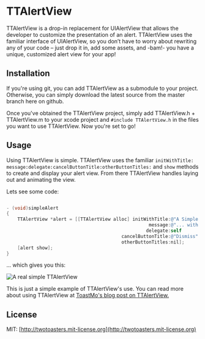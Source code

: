 # TTAlertView
TTAlertView is a drop-in replacement for UIAlertView that allows the developer to customize the presentation of an alert. TTAlertView uses the familiar interface of UIAlertView, so you don’t have to worry about rewriting any of your code – just drop it in, add some assets, and -bam!- you have a unique, customized alert view for your app!

## Installation ##

If you're using git, you can add TTAlertView as a submodule to your project. Otherwise, you can simply download the latest source from the master branch here on github. 

Once you've obtained the TTAlertView project, simply add TTAlertView.h + TTAlertView.m to your xcode project and `#include TTAlertView.h` in the files you want to use TTAlertView. Now you're set to go!

## Usage ##

Using TTAlertView is simple. TTAlertView uses the familiar `initWithTitle:​message:​delegate:​cancelButtonTitle:​otherButtonTitles:`  and `show` methods to create and display your alert view. From there TTAlertView handles laying out and animating the view. 

Lets see some code:

```objective-c

- (void)simpleAlert
{
    TTAlertView *alert = [[TTAlertView alloc] initWithTitle:@"A Simple TTAlertView" 
                                                    message:@"... with the default layout!" 
                                                   delegate:self 
                                          cancelButtonTitle:@"Dismiss" 
                                          otherButtonTitles:nil];
    [alert show];
}

```

... which gives you this:

![A real simple TTAlertView](http://f.cl.ly/items/0s101b290u2D463J3D0n/Screen%20Shot%202012-10-19%20at%2011.23.32%20AM.png)

This is just a simple example of TTAlertView's use. You can read more about using TTAlertView at [ToastMo's blog post on TTAlertView.](http://toastmo.com/blog/2012/11/21/introducing-ttalertview/)

## License

MIT: [http://twotoasters.mit-license.org](http://twotoasters.mit-license.org)